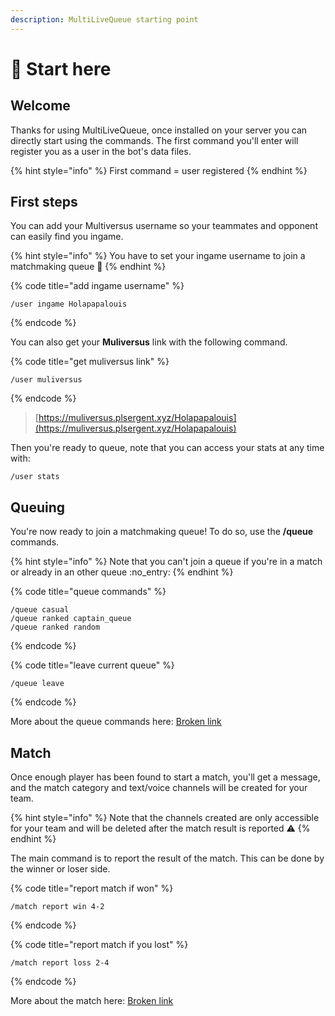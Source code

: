 ```yaml
---
description: MultiLiveQueue starting point
---
```


# 🤸 Start here

## Welcome

Thanks for using MultiLiveQueue, once installed on your server you can directly start using the commands. The first command you'll enter will register you as a user in the bot's data files.

{% hint style="info" %}
First command = user registered
{% endhint %}

## First steps

You can add your Multiversus username so your teammates and opponent can easily find you ingame.

{% hint style="info" %}
You have to set your ingame username to join a matchmaking queue :eyes:
{% endhint %}

{% code title="add ingame username" %}
```
/user ingame Holapapalouis
```
{% endcode %}

You can also get your **Muliversus** link with the following command.

{% code title="get muliversus link" %}
```
/user muliversus
```
{% endcode %}

> [https://muliversus.plsergent.xyz/Holapapalouis](https://muliversus.plsergent.xyz/Holapapalouis)

Then you're ready to queue, note that you can access your stats at any time with:

```
/user stats
```

## Queuing

You're now ready to join a matchmaking queue! To do so, use the **/queue** commands.

{% hint style="info" %}
Note that you can't join a queue if you're in a match or already in an other queue :no\_entry:
{% endhint %}

{% code title="queue commands" %}
```
/queue casual
/queue ranked captain_queue
/queue ranked random
```
{% endcode %}

{% code title="leave current queue" %}
```
/queue leave
```
{% endcode %}

More about the queue commands here: [Broken link](broken-reference "mention")

## Match

Once enough player has been found to start a match, you'll get a message, and the match category and text/voice channels will be created for your team.

{% hint style="info" %}
Note that the channels created are only accessible for your team and will be deleted after the match result is reported :warning:
{% endhint %}

The main command is to report the result of the match. This can be done by the winner or loser side.

{% code title="report match if won" %}
```
/match report win 4-2
```
{% endcode %}

{% code title="report match if you lost" %}
```
/match report loss 2-4
```
{% endcode %}

More about the match here: [Broken link](broken-reference "mention")
